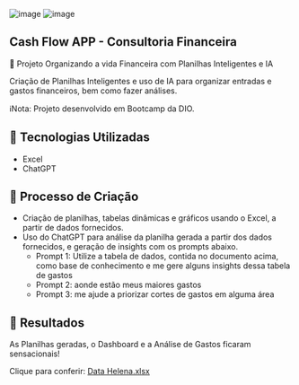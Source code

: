 ![image](https://github.com/user-attachments/assets/4dc08f06-8de5-4b6d-aa2a-ace13e2b3e3f)
![image](https://github.com/user-attachments/assets/c512d5be-4c36-478e-b5c7-35da61c8b6ef)

## Cash Flow APP - Consultoria Financeira


📒 Projeto Organizando a vida Financeira com Planilhas Inteligentes e IA

Criação de Planilhas Inteligentes e uso de IA para organizar entradas e gastos financeiros, bem como fazer análises.

ℹ️Nota: Projeto desenvolvido em Bootcamp da DIO.

## 🤖 Tecnologias Utilizadas
- Excel 
- ChatGPT

## 🧐 Processo de Criação
- Criação de planilhas, tabelas dinâmicas e gráficos usando o Excel, a partir de dados fornecidos.
- Uso do ChatGPT para análise da planilha gerada a partir dos dados fornecidos, e geração de insights com os prompts abaixo.
  - Prompt 1: Utilize a tabela de dados, contida no documento acima, como base de conhecimento e me gere alguns insights dessa tabela de gastos
  - Prompt 2: aonde estão meus maiores gastos
  - Prompt 3: me ajude a priorizar cortes de gastos em alguma área

## 🚀 Resultados
As Planilhas geradas, o Dashboard e a Análise de Gastos ficaram sensacionais!

Clique para conferir:
[Data Helena.xlsx](https://github.com/user-attachments/files/18419906/Data.Helena.xlsx)

